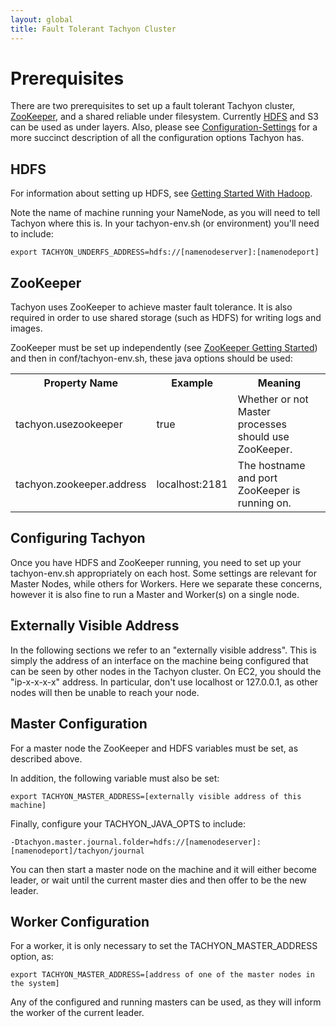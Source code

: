 ```yaml
---
layout: global
title: Fault Tolerant Tachyon Cluster
---
```


# Prerequisites

There are two prerequisites to set up a fault tolerant Tachyon cluster,
[ZooKeeper](Fault-Tolerant-Tachyon-Cluster#zookeeper), and a shared
reliable under filesystem. Currently
[HDFS](Fault-Tolerant-Tachyon-Cluster#hdfs) and S3 can be used as under
layers. Also, please see
[Configuration-Settings](Configuration-Settings.html)
for a more succinct description of all the configuration options Tachyon
has.

## HDFS

For information about setting up HDFS, see [Getting Started With
Hadoop](http://wiki.apache.org/hadoop/GettingStartedWithHadoop).

Note the name of machine running your NameNode, as you will need to tell Tachyon where this is. In
your tachyon-env.sh (or environment) you'll need to include:

    export TACHYON_UNDERFS_ADDRESS=hdfs://[namenodeserver]:[namenodeport]

## ZooKeeper

Tachyon uses ZooKeeper to achieve master fault tolerance. It is also required in order to use shared
storage (such as HDFS) for writing logs and images.

ZooKeeper must be set up independently (see [ZooKeeper Getting
Started](http://zookeeper.apache.org/doc/r3.1.2/zookeeperStarted.html))
and then in conf/tachyon-env.sh, these java options should be used:

<table class="table">
<tr><th>Property Name</th><th>Example</th><th>Meaning</th></tr>
<tr>
  <td>tachyon.usezookeeper</td>
  <td>true</td>
  <td>
     Whether or not Master processes should use ZooKeeper.
  </td>
</tr>
<tr>
  <td>tachyon.zookeeper.address</td>
  <td>localhost:2181</td>
  <td>
    The hostname and port ZooKeeper is running on.
  </td>
</tr>
</table>

## Configuring Tachyon

Once you have HDFS and ZooKeeper running, you need to set up your tachyon-env.sh appropriately on
each host. Some settings are relevant for Master Nodes, while others for Workers. Here we separate
these concerns, however it is also fine to run a Master and Worker(s) on a single node.

## Externally Visible Address

In the following sections we refer to an "externally visible address". This is simply the address of
an interface on the machine being configured that can be seen by other nodes in the Tachyon cluster.
On EC2, you should the "ip-x-x-x-x" address. In particular, don't use localhost or 127.0.0.1, as
other nodes will then be unable to reach your node.

## Master Configuration

For a master node the ZooKeeper and HDFS variables must be set, as described above.

In addition, the following variable must also be set:

    export TACHYON_MASTER_ADDRESS=[externally visible address of this machine]

Finally, configure your TACHYON\_JAVA\_OPTS to include:

    -Dtachyon.master.journal.folder=hdfs://[namenodeserver]:[namenodeport]/tachyon/journal

You can then start a master node on the machine and it will either
become leader, or wait until the current master dies and then offer to
be the new leader.

## Worker Configuration

For a worker, it is only necessary to set the TACHYON\_MASTER\_ADDRESS option, as:

    export TACHYON_MASTER_ADDRESS=[address of one of the master nodes in the system]

Any of the configured and running masters can be used, as they will inform the worker of the current
leader.

